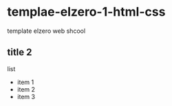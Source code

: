 # templae-elzero-1-html-css
template elzero web shcool

## title 2

list
- item 1
- item 2
- item 3
